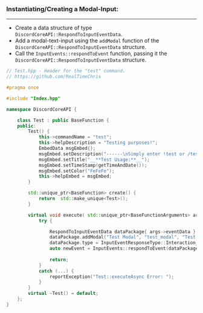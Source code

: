 ### **Instantiating/Creating a Modal-Input:**
---
- Create a data structure of type `DiscordCoreAPI::RespondToInputEventData`.
- Add a modal-text-input using the `addModal` function of the `DiscordCoreAPI::RespondToInputEventData` structure.
- Call the `InputEvents::respondToEvent` function, passing it the `DiscordCoreAPI::RespondToInputEventData` structure.
```cpp
// Test.hpp - Header for the "test" command.
// https://github.com/RealTimeChris

#pragma once

#include "Index.hpp"

namespace DiscordCoreAPI {

	class Test : public BaseFunction {
	public:
		Test() {
			this->commandName = "test";
			this->helpDescription = "Testing purposes!";
			EmbedData msgEmbed{};
			msgEmbed.setDescription("------\nSimply enter !test or /test!\n------");
			msgEmbed.setTitle("__**Test Usage:**__");
			msgEmbed.setTimeStamp(getTimeAndDate());
			msgEmbed.setColor("FeFeFe");
			this->helpEmbed = msgEmbed;
		}

		std::unique_ptr<BaseFunction> create() {
			return  std::make_unique<Test>();
		}

		virtual void execute( std::unique_ptr<BaseFunctionArguments> args) {
			try {

				RespondToInputEventData dataPackage{ args->eventData };
				dataPackage.addModal("Test Modal", "test_modal", "Test Modal Small", "test_modal", true, 1, 46, TextInputStyle::Paragraph, "TEST MODAL", "TestModal");
				dataPackage.type = InputEventResponseType::Interaction_Response;
				auto newEvent = InputEvents::respondToEvent(dataPackage);
				
				return;
			}
			catch (...) {
				reportException("Test::executeAsync Error: ");
			}
		}
		virtual ~Test() = default;
	};
}
```
